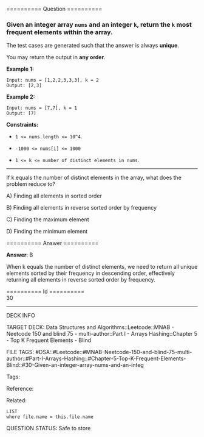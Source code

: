 ========== Question ==========  

### Given an integer array `nums` and an integer `k`, return the `k` most frequent elements within the array.

The test cases are generated such that the answer is always **unique**.

You may return the output in **any order**.

**Example 1:**

```
Input: nums = [1,2,2,3,3,3], k = 2
Output: [2,3]
```

**Example 2:**

```
Input: nums = [7,7], k = 1
Output: [7]
```

**Constraints:**

-   `1 <= nums.length <= 10^4`.

-   `-1000 <= nums[i] <= 1000`

-   `1 <= k <= number of distinct elements in nums`.

---

If k equals the number of distinct elements in the array, what does the problem reduce to?

A) Finding all elements in sorted order

B) Finding all elements in reverse sorted order by frequency

C) Finding the maximum element

D) Finding the minimum element  

========== Answer ==========  

**Answer**: B

When k equals the number of distinct elements, we need to return all unique elements sorted by their frequency in descending order, effectively returning all elements in reverse sorted order by frequency.

========== Id ==========  
30

---

DECK INFO

TARGET DECK: Data Structures and Algorithms::Leetcode::MNAB - Neetcode 150 and blind 75 - multi-author::Part I - Arrays Hashing::Chapter 5 - Top K Frequent Elements - Blind

FILE TAGS: #DSA::#Leetcode::#MNAB-Neetcode-150-and-blind-75-multi-author::#Part-I-Arrays-Hashing::#Chapter-5-Top-K-Frequent-Elements-Blind::#30-Given-an-integer-array-nums-and-an-integ

Tags:

Reference:

Related:

```dataview
LIST
where file.name = this.file.name
```

QUESTION STATUS: Safe to store
